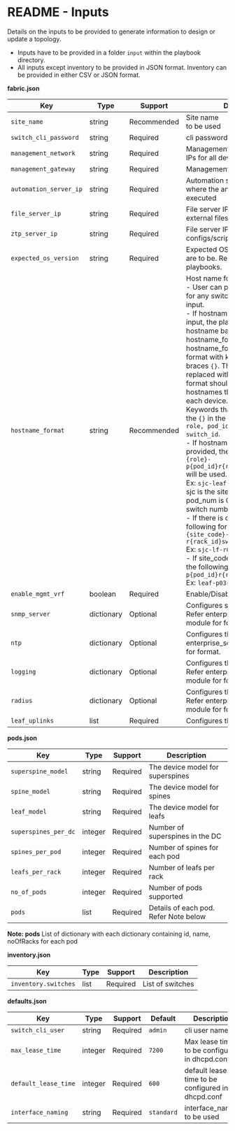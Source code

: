 

README - Inputs
===============

Details on the inputs to be provided to generate information to design or update a topology.

- Inputs have to be provided in a folder ``input`` within the playbook directory.
- All inputs except inventory to be provided in JSON format. Inventory can be provided in either CSV or JSON format.


**fabric.json**

| Key        | Type                      | Support               |Description                                             | 
|------------|---------------------------|------------------------|--------------------------------------------------------|
| ``site_name``            | string        |  Recommended | Site name <br/> to be used  |
| ``switch_cli_password`` | string           |  Required | cli password |
| ``management_network``    | string           |  Required | Management network to provide IPs for all devices in inventory |
| ``management_gateway``       | string        |  Required | Management gateway |
| ``automation_server_ip``                  | string            |  Required | Automation server IPv4 address where the ansible playbooks are executed |
| ``file_server_ip``                 | string          |  Required | File server IPv4 address where external files are kept |
| ``ztp_server_ip``           | string           |  Required | File server IPv4 address where ztp configs/scripts/binary are placed  |
| ``expected_os_version``               | string         |  Required | Expected OS version the devices are to be. Required for validation playbooks.  |
| ``hostname_format``                 | string         |  Recommended | Host name format. <br/> - User can provide the hostname for any switch in the inventory input. <br/> - If hostname is not provided in input, the playbook generates hostname based on hostname_format. hostname_format is a string format with keywords within curly braces ``{}``. The keywords will be replaced with actual values. The format should be able to generate hostnames that uniquely identifies each device. <br/> Keywords that can be used within the ``{}`` in the format: ``site_code, role, pod_id, pod_name, rack_id, switch_id``. <br/> - If hostname_format is not provided, the default  ``{site_code}-{role}-p{pod_id}r{rack_id}sw{switch_id}`` will be used. <br/> Ex: ``sjc-leaf-p003r4sw01``, where sjc is the site_code, role is leaf, pod_num is 03, rack nmber is 04, switch number is  01. <br/> - If there is only one pod, following format can be used. ``{site_code}-{role}-r{rack_id}sw{switchid}`` <br/> Ex: ``sjc-lf-r04sw01`` <br/> - If site_code is not requried, use the following format. ``{role}-p{pod_id}r{rack_id}sw{switchid}`` <br/> Ex: ``leaf-p03r04sw01`` |
| ``enable_mgmt_vrf``            | boolean        |  Required | Enable/Disable management vrf |
| ``snmp_server``    | dictionary           |  Optional | Configures snmp_server details. Refer enterprise_sonic resource module for format. |
| ``ntp``       | dictionary        |  Optional | Configures the ntp. Refer enterprise_sonic resource module for format. |
| ``logging``                  | dictionary            |  Optional | Configures the logging server. Refer enterprise_sonic resource module for format. |
| ``radius``                 | dictionary          |  Optional | Configures the radius server. Refer enterprise_sonic resource module for format. |
| ``leaf_uplinks``           | list           |  Required | Configures the leaf uplinks  |


**pods.json**

| Key        | Type                      | Support               | Description                                             |
|------------|---------------------------|-----------------------|---------------------------------------------------------|
| ``superspine_model``            | string        | Required | The device model for superspines |
| ``spine_model`` | string           | Required | The device model for spines |
| ``leaf_model``    | string           | Required | The device model for leafs |
| ``superspines_per_dc``       | integer        | Required | Number of superspines in the DC |
| ``spines_per_pod``                  | integer            | Required | Number of spines for each pod |
| ``leafs_per_rack``                 | integer           | Required | Number of leafs per rack |
| ``no_of_pods``           | integer           | Required | Number of pods supported  |
| ``pods``               | list        | Required | Details of each pod. Refer Note below |

**Note: pods** 
List of dictionary with each dictionary containing id, name, noOfRacks for each pod

**inventory.json**

| Key        | Type                      | Support               | Description                                             |
|------------|---------------------------|-----------------------|-------------------------------------------------------|
| ``inventory.switches``            | list        | Required | List of switches |


**defaults.json**

| Key        | Type                      | Support               | Default               | Description                                             |
|------------|---------------------------|-----------------------|-----------------------|---------------------------------------------------------|
| ``switch_cli_user``            | string        | Required |  ``admin`` | cli user name. |
| ``max_lease_time`` | integer           | Required |  ``7200`` | Max lease time to be configured in dhcpd.conf |
| ``default_lease_time``    | integer           | Required |  ``600`` | default lease time to be configured in dhcpd.conf |
| ``interface_naming``       | string        | Required |  ``standard`` | interface_naming to be used |

